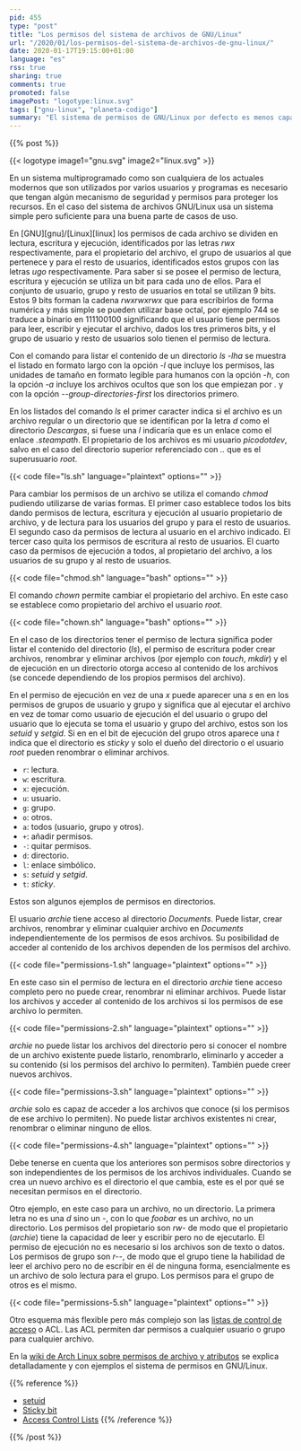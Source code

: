 ```yaml
---
pid: 455
type: "post"
title: "Los permisos del sistema de archivos de GNU/Linux"
url: "/2020/01/los-permisos-del-sistema-de-archivos-de-gnu-linux/"
date: 2020-01-17T19:15:00+01:00
language: "es"
rss: true
sharing: true
comments: true
promoted: false
imagePost: "logotype:linux.svg"
tags: ["gnu-linux", "planeta-codigo"]
summary: "El sistema de permisos de GNU/Linux por defecto es menos capaz que el de Windows basado en listas de control o ACLs pero es más sencillo y suficiente para muchos casos y usuarios. Cada archivo o directorio tiene unos bits de control que determinan los permisos de lectura, escritura y ejecución para el propietario, grupo y el resto de usuarios. Los comandos _ls_, _chmod_ y _chown_ permiten listar los permisos de los archivos y cambiarlos."
---
```


{{% post %}}

{{< logotype image1="gnu.svg" image2="linux.svg" >}}

En un sistema multiprogramado como son cualquiera de los actuales modernos que son utilizados por varios usuarios y programas es necesario que tengan algún mecanismo de seguridad y permisos para proteger los recursos. En el caso del sistema de archivos GNU/Linux usa un sistema simple pero suficiente para una buena parte de casos de uso.

En [GNU][gnu]/[Linux][linux] los permisos de cada archivo se dividen en lectura, escritura y ejecución, identificados por las letras _rwx_ respectivamente, para el propietario del archivo, el grupo de usuarios al que pertenece y para el resto de usuarios, identificados estos grupos con las letras _ugo_ respectivamente. Para saber si se posee el permiso de lectura, escritura y ejecución se utiliza un bit para cada uno de ellos. Para el conjunto de usuario, grupo y resto de usuarios en total se utilizan 9 bits. Estos 9 bits forman la cadena _rwxrwxrwx_ que para escribirlos de forma numérica y más simple se pueden utilizar base octal, por ejemplo 744 se traduce a binario en 111100100 significando que el usuario tiene permisos para leer, escribir y ejecutar el archivo, dados los tres primeros bits, y el grupo de usuario y resto de usuarios solo tienen el permiso de lectura.

Con el comando para listar el contenido de un directorio _ls -lha_ se muestra el listado en formato largo con la opción _-l_ que incluye los permisos, las unidades de tamaño en formato legible para humanos con la opción _-h_, con la opción _-a_ incluye los archivos ocultos que son los que empiezan por _._ y con la opción _\-\-group-directories-first_ los directorios primero.

En los listados del comando _ls_ el primer caracter indica si el archivo es un archivo regular o un directorio que se identifican por la letra _d_ como el directorio _Descargas_, si fuese una _l_ indicaría que es un enlace como el enlace _.steampath_. El propietario de los archivos es mi usuario _picodotdev_, salvo en el caso del directorio superior referenciado con _.._ que es el superusuario _root_.

{{< code file="ls.sh" language="plaintext" options="" >}}

Para cambiar los permisos de un archivo se utiliza el comando _chmod_ pudiendo utilizarse de varias formas. El primer caso establece todos los bits dando permisos de lectura, escritura y ejecución al usuario propietario de archivo, y de lectura para los usuarios del grupo y para el resto de usuarios. El segundo caso da permisos de lectura al usuario en el archivo indicado. El tercer caso quita los permisos de escritura al resto de usuarios. El cuarto caso da permisos de ejecución a todos, al propietario del archivo, a los usuarios de su grupo y al resto de usuarios.

{{< code file="chmod.sh" language="bash" options="" >}}

El comando _chown_ permite cambiar el propietario del archivo. En este caso se establece como propietario del archivo el usuario _root_.

{{< code file="chown.sh" language="bash" options="" >}}

En el caso de los directorios tener el permiso de lectura significa poder listar el contenido del directorio (_ls_), el permiso de escritura poder crear archivos, renombrar y eliminar archivos (por ejemplo con _touch_, _mkdir_) y el de ejecución en un directorio otorga acceso al contenido de los archivos (se concede dependiendo de los propios permisos del archivo).

En el permiso de ejecución en vez de una _x_ puede aparecer una _s_ en en los permisos de grupos de usuario y grupo y significa que al ejecutar el archivo en vez de tomar como usuario de ejecución el del usuario o grupo del usuario que lo ejecuta se toma el usuario y grupo del archivo, estos son los _setuid_ y _setgid_. Si en en el bit de ejecución del grupo otros aparece una _t_ indica que el directorio es _sticky_ y solo el dueño del directorio o el usuario _root_ pueden renombrar o eliminar archivos.

* `r`: lectura.
* `w`: escritura.
* `x`: ejecución.
* `u`: usuario.
* `g`: grupo.
* `o`: otros.
* `a`: todos (usuario, grupo y otros).
* `+`: añadir permisos.
* `-`: quitar permisos.
* `d`: directorio.
* `l`: enlace simbólico.
* `s`: _setuid_ y _setgid_.
* `t`: _sticky_.

Estos son algunos ejemplos de permisos en directorios.

El usuario _archie_ tiene acceso al directorio _Documents_. Puede listar, crear archivos, renombrar y eliminar cualquier archivo en _Documents_ independientemente de los permisos de esos archivos. Su posibilidad de acceder al contenido de los archivos dependen de los permisos del archivo.

{{< code file="permissions-1.sh" language="plaintext" options="" >}}

En este caso sin el permiso de lectura en el directorio _archie_ tiene acceso completo pero no puede crear, renombrar ni eliminar archivos. Puede listar los archivos y acceder al contenido de los archivos si los permisos de ese archivo lo permiten.

{{< code file="permissions-2.sh" language="plaintext" options="" >}}

_archie_ no puede listar los archivos del directorio pero si conocer el nombre de un archivo existente puede listarlo, renombrarlo, eliminarlo y acceder a su contenido (si los permisos del archivo lo permiten). También puede creer nuevos archivos.

{{< code file="permissions-3.sh" language="plaintext" options="" >}}

_archie_ solo es capaz de acceder a los archivos que conoce (si los permisos de ese archivo lo permiten). No puede listar archivos existentes ni crear, renombrar o eliminar ninguno de ellos.

{{< code file="permissions-4.sh" language="plaintext" options="" >}}

Debe tenerse en cuenta que los anteriores son permisos sobre directorios y son independientes de los permisos de los archivos individuales. Cuando se crea un nuevo archivo es el directorio el que cambia, este es el por qué se necesitan permisos en el directorio.

Otro ejemplo, en este caso para un archivo, no un directorio. La primera letra no es una _d_ sino un _-_, con lo que _foobar_ es un archivo, no un directorio. Los permisos del propietario son _rw-_ de modo que el propietario (_archie_) tiene la capacidad de leer y escribir pero no de ejecutarlo. El permiso de ejecución no es necesario si los archivos son de texto o datos. Los permisos de grupo son _r\-\-_, de modo que el grupo tiene la habilidad de leer el archivo pero no de escribir en él de ninguna forma, esencialmente es un archivo de solo lectura para el grupo. Los permisos para el grupo de otros es el mismo.

{{< code file="permissions-5.sh" language="plaintext" options="" >}}

Otro esquema más flexible pero más complejo son las [listas de control de acceso](https://wiki.archlinux.org/index.php/Access_Control_Lists) o ACL. Las ACL permiten dar permisos a cualquier usuario o grupo para cualquier archivo.

En la [wiki de Arch Linux sobre permisos de archivo y atributos](https://wiki.archlinux.org/index.php/File_permissions_and_attributes) se explica detalladamente y con ejemplos el sistema de permisos en GNU/Linux.

{{% reference %}}
* [setuid](https://en.wikipedia.org/wiki/Setuid)
* [Sticky bit](https://en.wikipedia.org/wiki/Sticky_bit)
* [Access Control Lists](https://wiki.archlinux.org/index.php/Access_Control_Lists)
{{% /reference %}}

{{% /post %}}
